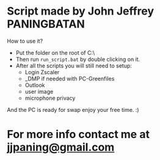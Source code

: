 # Script made by John Jeffrey PANINGBATAN	

How to use it?
* Put the folder on the root of C:\
* Then run `run_script.bat` by double clicking on it.
* After all the scripts you will still need to setup:
	* Login Zscaler
	* _DMP if needed with PC-Greenfiles
	* Outlook
	* user image
	* microphone privacy

And the PC is ready for swap enjoy your free time. :)

# For more info contact me at jjpaning@gmail.com
